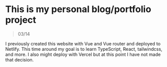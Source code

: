 # This is my personal blog/portfolio project

> 03/14

I previously created this website with Vue and Vue router and deployed to Netlify.
This time around my goal is to learn TypeScript, React, tailwindcss, and more. I also might deploy with Vercel but at this point I have not made that decision. 
